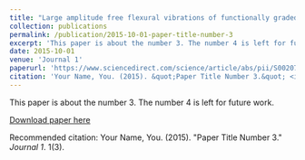 ```yaml
---
title: "Large amplitude free flexural vibrations of functionally graded graphene platelets reinforced porous composite curved beams using finite element based on trigonometric shear deformation theory"
collection: publications
permalink: /publication/2015-10-01-paper-title-number-3
excerpt: 'This paper is about the number 3. The number 4 is left for future work.'
date: 2015-10-01
venue: 'Journal 1'
paperurl: 'https://www.sciencedirect.com/science/article/abs/pii/S0020746219303944'
citation: 'Your Name, You. (2015). &quot;Paper Title Number 3.&quot; <i>Journal 1</i>. 1(3).'
---
```

This paper is about the number 3. The number 4 is left for future work.

[Download paper here](https://AND2797.github.io/files/1-s2.0-S0020746219303944-main.pdf)

Recommended citation: Your Name, You. (2015). "Paper Title Number 3." <i>Journal 1</i>. 1(3).
